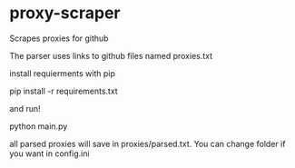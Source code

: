 # proxy-scraper
Scrapes proxies for github


The parser uses links to github files named proxies.txt


install requierments with pip


pip install -r requirements.txt

and run!

python main.py

all parsed proxies will save in proxies/parsed.txt. You can change folder if you want in config.ini
